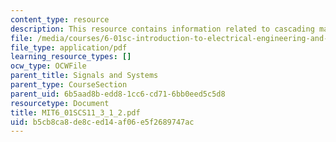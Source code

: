 ```yaml
---
content_type: resource
description: This resource contains information related to cascading machines.
file: /media/courses/6-01sc-introduction-to-electrical-engineering-and-computer-science-i-spring-2011/b5cb8ca8de8ced14af06e5f2689747ac_MIT6_01SCS11_3_1_2.pdf
file_type: application/pdf
learning_resource_types: []
ocw_type: OCWFile
parent_title: Signals and Systems
parent_type: CourseSection
parent_uid: 6b5aad8b-edd8-1cc6-cd71-6bb0eed5c5d8
resourcetype: Document
title: MIT6_01SCS11_3_1_2.pdf
uid: b5cb8ca8-de8c-ed14-af06-e5f2689747ac
---
```

